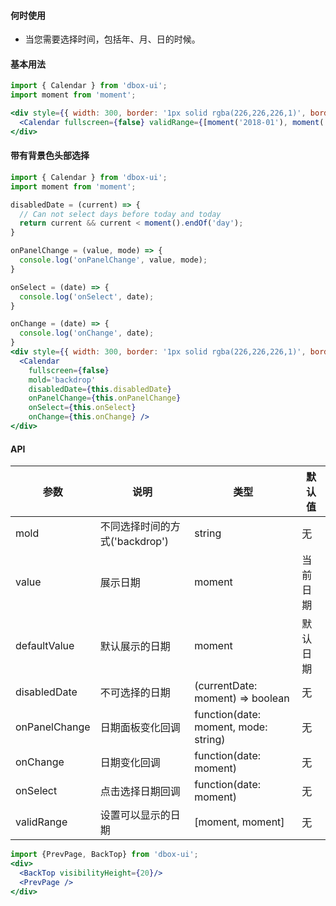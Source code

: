 #### **何时使用**

- 当您需要选择时间，包括年、月、日的时候。

#### **基本用法**

```jsx
import { Calendar } from 'dbox-ui';
import moment from 'moment';

<div style={{ width: 300, border: '1px solid rgba(226,226,226,1)', borderRadius: 4 }}>
  <Calendar fullscreen={false} validRange={[moment('2018-01'), moment('2028-12')]} />
</div>
```

#### **带有背景色头部选择**

```jsx
import { Calendar } from 'dbox-ui';
import moment from 'moment';

disabledDate = (current) => {
  // Can not select days before today and today
  return current && current < moment().endOf('day');
}

onPanelChange = (value, mode) => {
  console.log('onPanelChange', value, mode);
}

onSelect = (date) => {
  console.log('onSelect', date);
}

onChange = (date) => {
  console.log('onChange', date);
}
<div style={{ width: 300, border: '1px solid rgba(226,226,226,1)', borderRadius: 4 }}>
  <Calendar
    fullscreen={false}
    mold='backdrop'
    disabledDate={this.disabledDate}
    onPanelChange={this.onPanelChange}
    onSelect={this.onSelect}
    onChange={this.onChange} />
</div>
```

#### **API**

| 参数 | 说明 | 类型 | 默认值 |
| --- | --- | --- | --- |
| mold | 不同选择时间的方式('backdrop') | string | 无 |
| value | 展示日期 | moment | 当前日期 |
| defaultValue | 默认展示的日期 | moment | 默认日期 |
| disabledDate | 不可选择的日期 | (currentDate: moment) => boolean | 无 |
| onPanelChange | 日期面板变化回调 | function(date: moment, mode: string) | 无 |
| onChange | 日期变化回调 | function(date: moment) | 无 |
| onSelect | 点击选择日期回调 | function(date: moment) | 无 |
| validRange | 设置可以显示的日期 | [moment, moment] | 无 |


```jsx noeditor
import {PrevPage, BackTop} from 'dbox-ui';
<div>
  <BackTop visibilityHeight={20}/>
  <PrevPage />
</div>
```

